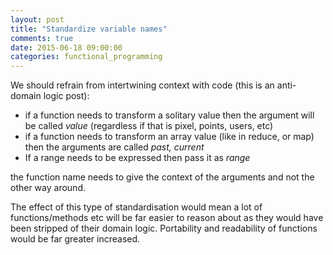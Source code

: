 ```yaml
---
layout: post
title: "Standardize variable names"
comments: true
date: 2015-06-18 09:00:00
categories: functional_programming
---
```

We should refrain from intertwining context with code (this is an anti-domain logic post):

- if a function needs to transform a solitary value then the argument will be called *value* (regardless if that is pixel, points, users, etc)
- if a function needs to transform an array value (like in reduce, or map) then the arguments are called *past, current*
- If a range needs to be expressed then pass it as *range*

the function name needs to give the context of the arguments and not the other way around.

The effect of this type of standardisation would mean a lot of functions/methods etc will be far easier to reason about as they would have been stripped of their domain logic. Portability and readability of functions would be far greater increased.
